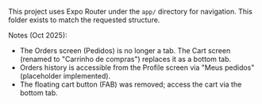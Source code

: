 This project uses Expo Router under the `app/` directory for navigation. This folder exists to match the requested structure.

Notes (Oct 2025):
- The Orders screen (Pedidos) is no longer a tab. The Cart screen (renamed to "Carrinho de compras") replaces it as a bottom tab.
- Orders history is accessible from the Profile screen via "Meus pedidos" (placeholder implemented).
- The floating cart button (FAB) was removed; access the cart via the bottom tab.
